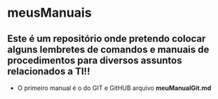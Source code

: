 # meusManuais


Este é um repositório onde pretendo colocar alguns lembretes de comandos e manuais de procedimentos para diversos assuntos relacionados a **TI**!!
-
* O primeiro manual é o do GIT e GitHUB arquivo **meuManualGit.md**

